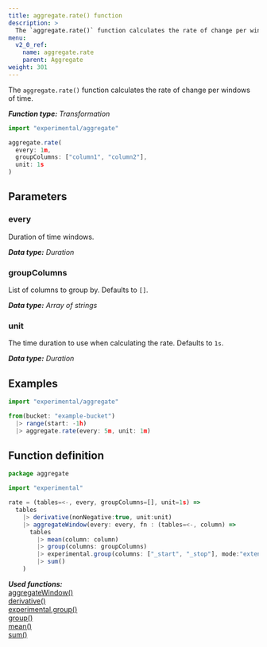 ```yaml
---
title: aggregate.rate() function
description: >
  The `aggregate.rate()` function calculates the rate of change per windows of time.
menu:
  v2_0_ref:
    name: aggregate.rate
    parent: Aggregate
weight: 301
---
```


The `aggregate.rate()` function calculates the rate of change per windows of time.

_**Function type:** Transformation_

```js
import "experimental/aggregate"

aggregate.rate(
  every: 1m,
  groupColumns: ["column1", "column2"],
  unit: 1s
)
```

## Parameters

### every
Duration of time windows.

_**Data type:** Duration_

### groupColumns
List of columns to group by. Defaults to `[]`.

_**Data type:** Array of strings_

### unit
The time duration to use when calculating the rate. Defaults to `1s`.

_**Data type:** Duration_

## Examples

```js
import "experimental/aggregate"

from(bucket: "example-bucket")
  |> range(start: -1h)
  |> aggregate.rate(every: 5m, unit: 1m)
```

## Function definition
```js
package aggregate

import "experimental"

rate = (tables=<-, every, groupColumns=[], unit=1s) =>
  tables
    |> derivative(nonNegative:true, unit:unit)
    |> aggregateWindow(every: every, fn : (tables=<-, column) =>
      tables
        |> mean(column: column)
        |> group(columns: groupColumns)
        |> experimental.group(columns: ["_start", "_stop"], mode:"extend")
        |> sum()
    )
```

_**Used functions:**_  
[aggregateWindow()](/v2.0/reference/flux/stdlib/built-in/transformations/aggregates/aggregatewindow/)  
[derivative()](/v2.0/reference/flux/stdlib/built-in/transformations/aggregates/derivative/)  
[experimental.group()](/v2.0/reference/flux/stdlib/experimental/group/)  
[group()](/v2.0/reference/flux/stdlib/built-in/transformations/group/)  
[mean()](/v2.0/reference/flux/stdlib/built-in/transformations/aggregates/mean/)  
[sum()](/v2.0/reference/flux/stdlib/built-in/transformations/aggregates/sum/)  

